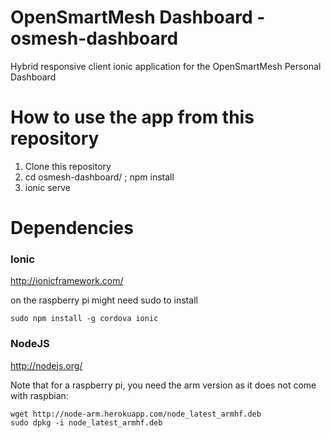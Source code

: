 # OpenSmartMesh Dashboard - osmesh-dashboard

Hybrid responsive client ionic application for the OpenSmartMesh Personal Dashboard


# How to use the app from this repository

 1. Clone this repository
 2. cd osmesh-dashboard/ ; npm install
 3. ionic serve

# Dependencies

### Ionic
http://ionicframework.com/

on the raspberry pi might need sudo to install

`sudo npm install -g cordova ionic`
### NodeJS
http://nodejs.org/
    
Note that for a raspberry pi, you need the arm version as it does not come with raspbian:
```
wget http://node-arm.herokuapp.com/node_latest_armhf.deb
sudo dpkg -i node_latest_armhf.deb
```

